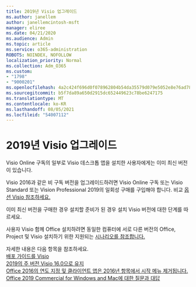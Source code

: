 ```yaml
---
title: 2019년 Visio 업그레이드
ms.author: janellem
author: janellemcintosh-msft
manager: eliree
ms.date: 04/21/2020
ms.audience: Admin
ms.topic: article
ms.service: o365-administration
ROBOTS: NOINDEX, NOFOLLOW
localization_priority: Normal
ms.collection: Adm_O365
ms.custom:
- "1798"
- "9000201"
ms.openlocfilehash: 4a2c424f696d0f078962804b54da35579d079e5052e8e76ad7803b093e0f6d7e
ms.sourcegitcommit: b5f7da89a650d2915dc652449623c78be6247175
ms.translationtype: MT
ms.contentlocale: ko-KR
ms.lasthandoff: 08/05/2021
ms.locfileid: "54007112"
---
```

# <a name="upgrade-to-visio-2019"></a>2019년 Visio 업그레이드

Visio Online 구독의 일부로 Visio 데스크톱 앱을 설치한 사용자에게는 이미 최신 버전이 있습니다. 

Visio 2016과 같은 비 구독 버전을 업그레이드하려면 Visio Online 구독 또는 Visio Standard 또는 Vision Professional 2019의 일회성 구매를 구입해야 합니다. 비교 [옵션 Visio 참조하세요.](https://products.office.com/visio/microsoft-visio-plans-and-pricing-compare-visio-options)

이미 최신 버전을 구매한 경우 설치할 준비가 된 경우 [](https://support.office.com/article/f98f21e3-aa02-4827-9167-ddab5b025710?wt.mc_id=OfficeAdm_ClientDIA_Alchemy1798) 설치 Visio 버전에 대한 단계를 따르세요. 

사용자 Visio 함께 Office 설치하려면 동일한 컴퓨터에 서로 다른 버전의 Office, Project 및 Visio 설치하기 위한 지원되는 [시나리오를 참조합니다.](https://docs.microsoft.com/deployoffice/install-different-office-visio-and-project-versions-on-the-same-computer)

자세한 내용은 다음 항목을 참조하세요.<br>
[배포 가이드를 Visio](https://docs.microsoft.com/deployoffice/deployment-guide-for-visio)<br>
[2019의 주 버전 Visio 16.0으로 유지](https://docs.microsoft.com/deployoffice/office2019/overview#whats-stayed-the-same-in-office-2019)<br>
[Office 2016의 연도 지정 및 클라이언트 앱은 2016년 항목에서 시작 메뉴 제거됩니다.](https://support.office.com/article/8fe5e052-76d2-49de-af30-2e84ed3da907?wt.mc_id=OfficeAdm_ClientDIA_Alchemy1798)<br>
[Office 2019 Commercial for Windows and Mac에 대한 질문과 대답](https://support.microsoft.com/help/4133312) 
